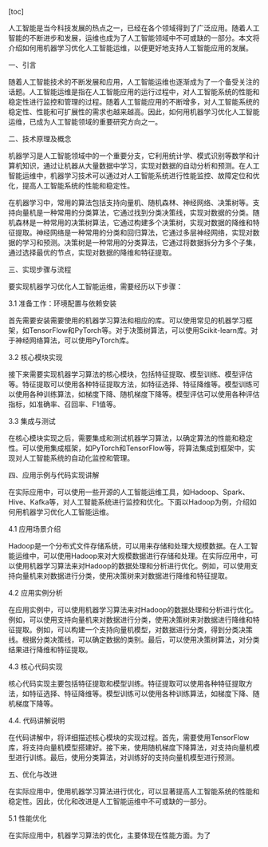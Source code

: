 
[toc]                    
                
                
人工智能是当今科技发展的热点之一，已经在各个领域得到了广泛应用。随着人工智能的不断进步和发展，运维也成为了人工智能领域中不可或缺的一部分。本文将介绍如何用机器学习优化人工智能运维，以便更好地支持人工智能应用的发展。

一、引言

随着人工智能技术的不断发展和应用，人工智能运维也逐渐成为了一个备受关注的话题。人工智能运维是指在人工智能应用的运行过程中，对人工智能系统的性能和稳定性进行监控和管理的过程。随着人工智能应用的不断增多，对人工智能系统的稳定性、性能和可扩展性的需求也越来越高。因此，如何用机器学习优化人工智能运维，已成为人工智能领域的重要研究方向之一。

二、技术原理及概念

机器学习是人工智能领域中的一个重要分支，它利用统计学、模式识别等数学和计算机知识，通过让机器从大量数据中学习，实现对数据的自动分析和预测。在人工智能运维中，机器学习技术可以通过对人工智能系统进行性能监控、故障定位和优化，提高人工智能系统的性能和稳定性。

在机器学习中，常用的算法包括支持向量机、随机森林、神经网络、决策树等。支持向量机是一种常用的分类算法，它通过找到分类决策线，实现对数据的分类。随机森林是一种常用的决策树算法，它通过构建多个决策树，实现对数据的降维和特征提取。神经网络是一种常用的分类和回归算法，它通过多层神经网络，实现对数据的学习和预测。决策树是一种常用的分类算法，它通过将数据拆分为多个子集，通过选择最优的节点，实现对数据的降维和特征提取。

三、实现步骤与流程

要实现机器学习优化人工智能运维，需要经历以下步骤：

3.1 准备工作：环境配置与依赖安装

首先需要安装需要使用的机器学习算法和相应的库。可以使用常见的机器学习框架，如TensorFlow和PyTorch等。对于决策树算法，可以使用Scikit-learn库。对于神经网络算法，可以使用PyTorch库。

3.2 核心模块实现

接下来需要实现机器学习算法的核心模块，包括特征提取、模型训练、模型评估等。特征提取可以使用各种特征提取方法，如特征选择、特征降维等。模型训练可以使用各种训练算法，如梯度下降、随机梯度下降等。模型评估可以使用各种评估指标，如准确率、召回率、F1值等。

3.3 集成与测试

在核心模块实现之后，需要集成和测试机器学习算法，以确定算法的性能和稳定性。可以使用集成框架，如PyTorch和TensorFlow等，将算法集成到框架中，实现对人工智能系统的自动化监控和管理。

四、应用示例与代码实现讲解

在实际应用中，可以使用一些开源的人工智能运维工具，如Hadoop、Spark、Hive、Kafka等，对人工智能系统进行监控和优化。下面以Hadoop为例，介绍如何用机器学习优化人工智能运维。

4.1 应用场景介绍

Hadoop是一个分布式文件存储系统，可以用来存储和处理大规模数据。在人工智能运维中，可以使用Hadoop来对大规模数据进行存储和处理。在实际应用中，可以使用机器学习算法来对Hadoop的数据处理和分析进行优化。例如，可以使用支持向量机来对数据进行分类，使用决策树来对数据进行降维和特征提取。

4.2 应用实例分析

在应用实例中，可以使用机器学习算法来对Hadoop的数据处理和分析进行优化。例如，可以使用支持向量机来对数据进行分类，使用决策树来对数据进行降维和特征提取。例如，可以构建一个支持向量机模型，对数据进行分类，得到分类决策线。根据分类决策线，可以确定数据的类别。最后，可以使用决策树算法，对分类结果进行降维和特征提取。

4.3 核心代码实现

核心代码实现主要包括特征提取和模型训练。特征提取可以使用各种特征提取方法，如特征选择、特征降维等。模型训练可以使用各种训练算法，如梯度下降、随机梯度下降等。

4.4. 代码讲解说明

在代码讲解中，将详细描述核心模块的实现过程。首先，需要使用TensorFlow库，将支持向量机模型搭建好。接下来，使用随机梯度下降算法，对支持向量机模型进行训练。最后，使用分类算法，对训练好的支持向量机模型进行预测。

五、优化与改进

在实际应用中，使用机器学习算法进行优化，可以显著提高人工智能系统的性能和稳定性。因此，优化和改进是人工智能运维中不可或缺的一部分。

5.1 性能优化

在实际应用中，机器学习算法的优化，主要体现在性能方面。为了

